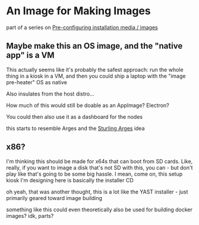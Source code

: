 # An Image for Making Images

part of a series on [Pre-configuring installation media / images](d4956281-474a-4999-ad07-1406fed8e55e.md)

## Maybe make this an OS image, and the "native app" is a VM

This actually seems like it's probably the safest approach: run the whole thing in a kiosk in a VM, and then you could ship a laptop with the "image pre-heater" OS as native

Also insulates from the host distro...

How much of this would still be doable as an AppImage? Electron?

You could then also use it as a dashboard for the nodes

this starts to resemble Arges and the [Sturling Arges](4eb71c89-f1d5-4d98-8363-1eb9e5cc0ca1.md) idea

## x86?

I'm thinking this should be made for x64s that can boot from SD cards. Like, really, if you want to image a disk that's not SD with this, you can - but don't play like that's going to be some big hassle. I mean, come on, this setup kiosk I'm designing here is basically the installer CD

oh yeah, that was another thought, this is a lot like the YAST installer - just primarily geared toward image building

something like this could even theoretically also be used for building docker images? idk, parts?
